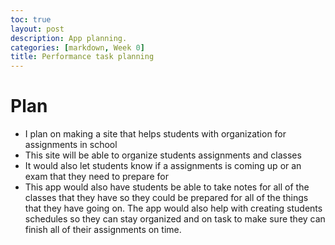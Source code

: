 ```yaml
---
toc: true
layout: post
description: App planning.
categories: [markdown, Week 0]
title: Performance task planning
---
```



# Plan
- I plan on making a site that helps students with organization for assignments in school
- This site will be able to organize students assignments and classes
- It would also let students know if a assignments is coming up or an exam that they need to prepare for
- This app would also have students be able to take notes for all of the classes that they have so they could be prepared for all of the things that they have going on. The app would also help with creating students schedules so they can stay organized and on task to make sure they can finish all of their assignments on time.